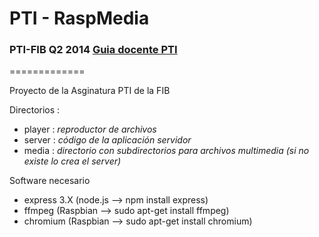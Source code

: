 <html>
<head></head>
<body>
  <h1>PTI - RaspMedia</h1>
  <h3>PTI-FIB Q2 2014 <a href="http://www.fib.upc.edu/fib/estudiar-enginyeria-informatica/assignatures/PTI.html">Guia   docente PTI</a></h3>
=============
  
  <p>Proyecto de la Asginatura PTI de la FIB</p>
  <p>Directorios :</p>
  <ul>
    <li>player : <em>reproductor de archivos</em></li>
    <li>server : <em>código de la aplicación servidor</em></li>
    <li>media : <em>directorio con subdirectorios para archivos multimedia (si no existe lo crea el server)</em></li>
  </ul>
  
  <p>Software necesario </p>
  <ul>
    <li>express 3.X (node.js --> npm install express)</li>
    <li>ffmpeg (Raspbian --> sudo apt-get install ffmpeg) </li>
    <li>chromium (Raspbian --> sudo apt-get install chromium)</li>
  </ul>
</body>
</html>

